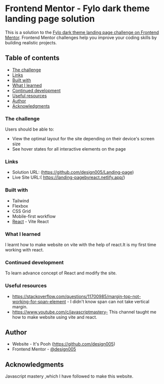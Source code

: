 # Frontend Mentor - Fylo dark theme landing page solution

This is a solution to the [Fylo dark theme landing page challenge on Frontend Mentor](https://www.frontendmentor.io/challenges/fylo-dark-theme-landing-page-5ca5f2d21e82137ec91a50fd). Frontend Mentor challenges help you improve your coding skills by building realistic projects. 

## Table of contents

  - [The challenge](#the-challenge)
  - [Links](#links)
  - [Built with](#built-with)
  - [What I learned](#what-i-learned)
  - [Continued development](#continued-development)
  - [Useful resources](#useful-resources)
- [Author](#author)
- [Acknowledgments](#acknowledgments)

### The challenge

Users should be able to:

- View the optimal layout for the site depending on their device's screen size
- See hover states for all interactive elements on the page

### Links

- Solution URL: (https://github.com/design005/Landing-page)
- Live Site URL:( https://landing-pagebyreact.netlify.app/)


### Built with

- Tailwind
- Flexbox
- CSS Grid
- Mobile-first workflow
- [React](https://vitejs.dev/) - Vite React


### What I learned

I learnt how to make website on vite with the help of react.It is my first time working with react.

### Continued development

To learn advance concept of React and modify the site.


### Useful resources

- https://stackoverflow.com/questions/11700985/margin-top-not-working-for-span-element - I didn't know span can not take vertical margin.
- https://www.youtube.com/c/javascriptmastery- This channel taught me how to make website using  vite and react.

## Author

- Website - It's Pooh (https://github.com/design005)
- Frontend Mentor - [@design005](https://www.frontendmentor.io/profile/design005)

## Acknowledgments
Javascript mastery ,which I have followed to make this website.

